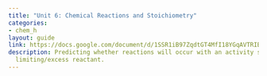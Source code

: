 ```yaml
---
title: "Unit 6: Chemical Reactions and Stoichiometry"
categories:
- chem_h
layout: guide
link: https://docs.google.com/document/d/1SSR1iB97ZqdtGT4MfI18YGqAVTRIBAbqZW6WtBgQptY/
description: Predicting whether reactions will occur with an activity series, stoichiometry,
  limiting/excess reactant.
---
```


